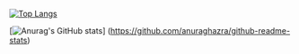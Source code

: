 

<!--
**ren-sugimoto86/ren-sugimoto86** is a ✨ _special_ ✨ repository because its `README.md` (this file) appears on your GitHub profile.

Here are some ideas to get you started:

- 🔭 I’m currently working on ...
- 🌱 I’m currently learning ...
- 👯 I’m looking to collaborate on ...
- 🤔 I’m looking for help with ...
- 💬 Ask me about ...
- 📫 How to reach me: ...
- 😄 Pronouns: ...
- ⚡ Fun fact: ...
-->

[![Top Langs](https://github-readme-stats.vercel.app/api/top-langs/?username=ren-sugimoto86
)](https://github.com/anuraghazra/github-readme-stats)

[![Anurag's GitHub stats](https://github-readme-stats.vercel.app/api?username=ren-sugimoto86&show_icons=true)]
(https://github.com/anuraghazra/github-readme-stats)
